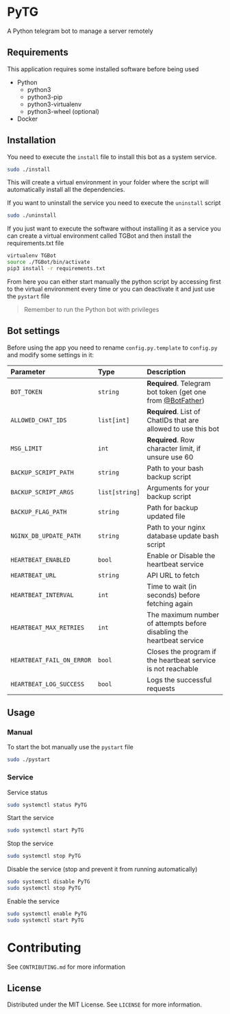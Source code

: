 # PyTG
A Python telegram bot to manage a server remotely

## Requirements
This application requires some installed software before being used
- Python
  - python3
  - python3-pip
  - python3-virtualenv
  - python3-wheel (optional)
- Docker

## Installation
You need to execute the `install` file to install this bot as a system service.
```bash
sudo ./install
```
This will create a virtual environment in your folder where the script will automatically install all the dependencies.

If you want to uninstall the service you need to execute the `uninstall` script
```bash
sudo ./uninstall
```

If you just want to execute the software without installing it as a service you can create a virtual environment called TGBot and then install the requirements.txt file
```bash
virtualenv TGBot 
source ./TGBot/bin/activate
pip3 install -r requirements.txt
```
From here you can either start manually the python script by accessing first to the virtual environment every time or you can deactivate it and just use the `pystart` file
> Remember to run the Python bot with privileges

## Bot settings
Before using the app you need to rename `config.py.template` to `config.py` and modify some settings in it:

| Parameter | Type     | Description                |
| :-------- | :------- | :------------------------- |
| `BOT_TOKEN` | `string` | **Required**. Telegram bot token (get one from [@BotFather](https://t.me/BotFather)) |
| `ALLOWED_CHAT_IDS` | `list[int]` | **Required**. List of ChatIDs that are allowed to use this bot|
| `MSG_LIMIT` | `int` | **Required**. Row character limit, if unsure use 60 |
| `BACKUP_SCRIPT_PATH` | `string` |  Path to your bash backup script |
| `BACKUP_SCRIPT_ARGS` | `list[string]` |  Arguments for your backup script|
| `BACKUP_FLAG_PATH` | `string` | Path for backup updated file |
| `NGINX_DB_UPDATE_PATH` | `string` | Path to your nginx database update bash script |
| `HEARTBEAT_ENABLED` | `bool` | Enable or Disable the heartbeat service |
| `HEARTBEAT_URL` | `string` | API URL to fetch |
| `HEARTBEAT_INTERVAL` | `int` | Time to wait (in seconds) before fetching again |
| `HEARTBEAT_MAX_RETRIES` | `int` | The maximum number of attempts before disabling the heartbeat service |
| `HEARTBEAT_FAIL_ON_ERROR` | `bool` | Closes the program if the heartbeat service is not reachable |
| `HEARTBEAT_LOG_SUCCESS` | `bool` | Logs the successful requests |

## Usage
### Manual
To start the bot manually use the `pystart` file
```bash
sudo ./pystart
```
### Service
Service status
```bash
sudo systemctl status PyTG
```
Start the service
```bash
sudo systemctl start PyTG
```
Stop the service
```bash
sudo systemctl stop PyTG
```
Disable the service (stop and prevent it from running automatically)
```bash
sudo systemctl disable PyTG
sudo systemctl stop PyTG
```
Enable the service
```bash
sudo systemctl enable PyTG
sudo systemctl start PyTG
```

# Contributing
See `CONTRIBUTING.md` for more information

## License
Distributed under the MIT License. See `LICENSE` for more information.
